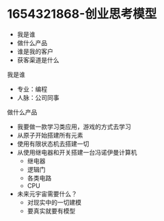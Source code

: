 # 1654321868-创业思考模型

- 我是谁
- 做什么产品
- 谁是我的客户
- 获客渠道是什么
  

我是谁
- 专业：编程
- 人脉：公司同事

做什么产品
- 我要做一款学习类应用，游戏的方式去学习
- 从原子开始搭建所有元素
- 使用有限状态机去搭建一切
- 从使用继电器和开关搭建一台冯诺伊曼计算机
  - 继电器
  - 逻辑门
  - 各类电路
  - CPU
- 未来元宇宙需要什么？
  - 对现实中的一切建模
  - 要真实就要有模型